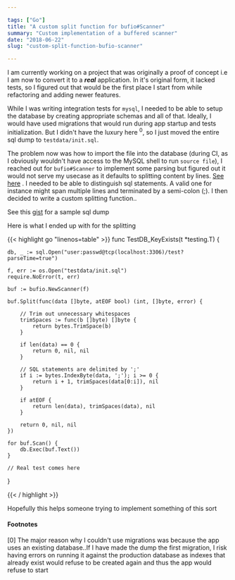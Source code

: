 ```yaml
---

tags: ["Go"]
title: "A custom split function for bufio#Scanner"
summary: "Custom implementation of a buffered scanner"
date: "2018-06-22"
slug: "custom-split-function-bufio-scanner"

---
```


I am currently working on a project that was originally a proof of concept i.e
I am now to convert it to a ___real___ application. In it's original form, it lacked
tests, so I figured out that would be the first place I start from while
refactoring and adding newer features.

While I was writing integration tests for `mysql`, I needed to be able to
setup the database by creating appropriate schemas and all of that. Ideally, I
would have used migrations that would run during app startup and tests
initialization. But I didn't have the luxury here <sup>0</sup>, so I just moved
the entire sql dump to `testdata/init.sql`.

The problem now was how to import the file into the database (during CI, as I
obviously wouldn't have access to the MySQL shell to run `source file`), I
reached out for `bufio#Scanner` to implement some parsing but figured out it would not serve my usecase as
it defaults to splitting content by lines. [See here](https://godoc.org/bufio/#NewScanner) . I needed to be able to distinguish sql statements.
A valid one for instance might span multiple lines and terminated by a
semi-colon (;). I then decided to write a custom splitting function..


See this [gist](https://gist.github.com/adelowo/4de408f0b272a4e746b0a2678e7de411) for a sample sql dump

Here is what I ended up with for the splitting

{{< highlight go "linenos=table"  >}}
func TestDB_KeyExists(t *testing.T) {

	db, _ := sql.Open("user:passwd@tcp(localhost:3306)/test?parseTime=true")

	f, err := os.Open("testdata/init.sql")
	require.NoError(t, err)

	buf := bufio.NewScanner(f)

	buf.Split(func(data []byte, atEOF bool) (int, []byte, error) {

		// Trim out unnecessary whitespaces
		trimSpaces := func(b []byte) []byte {
			return bytes.TrimSpace(b)
		}

		if len(data) == 0 {
			return 0, nil, nil
		}

		// SQL statements are delimited by ';'
		if i := bytes.IndexByte(data, ';'); i >= 0 {
			return i + 1, trimSpaces(data[0:i]), nil
		}

		if atEOF {
			return len(data), trimSpaces(data), nil
		}

		return 0, nil, nil
	})

	for buf.Scan() {
		db.Exec(buf.Text())
	}

	// Real test comes here
}

{{< / highlight >}}

Hopefully this helps someone trying to implement something of this sort


#### Footnotes

<div id="footnotes"> </div>

[0] The major reason why I couldn't use migrations was because the app uses an
existing database..If I have made the dump the first migration, I risk having
errors on running it against the production database as indexes that already
exist would refuse to be created again and thus the app would refuse to start

